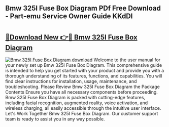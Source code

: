 ## Bmw 325I Fuse Box Diagram PDf Free Download - Part-emu Service Owner Guide KKdDI

# <h2><a href="http://dfph9z.blite.top/?on=Bmw+325I+Fuse+Box+Diagram">🔗Download New 👉🔴 Bmw 325I Fuse Box Diagram</a></h2>

[![Bmw 325I Fuse Box Diagram download](https://i.imgur.com/lujVjoI.png)](http://dfph9z.blite.top/?on=Bmw+325I+Fuse+Box+Diagram)
Welcome to the user manual for your newly set up Bmw 325I Fuse Box Diagram. This comprehensive guide is intended to help you get started with your product and provide you with a thorough understanding of its features, functions, and capabilities. You will find clear instructions for installation, usage, maintenance, and troubleshooting. Please Review Bmw 325I Fuse Box Diagram the Package Contents Ensure you have all necessary components before proceeding. Bmw 325I Fuse Box Diagram is packed with cutting-edge features, including facial recognition, augmented reality, voice activation, and wireless charging, all easily accessible through the intuitive user interface. Let's Work Together Bmw 325I Fuse Box Diagram. Our customer support team is ready to assist you in any way possible.
